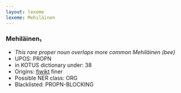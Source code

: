 ```yaml
---
layout: lexeme
lexeme: Mehiläinen
---
```


###  Mehiläinen₁

* _This rare proper noun overlaps more common *Mehiläinen* (bee)_
* UPOS:  PROPN
* in KOTUS dictionary under:  38
* Origins: [fiwikt](https://fi.wiktionary.org/wiki/Mehiläinen) finer 
* Possible NER class:  ORG
* Blacklisted:  PROPN-BLOCKING

